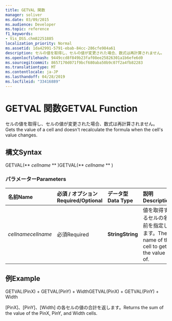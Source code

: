 ```yaml
---
title: GETVAL 関数
manager: soliver
ms.date: 03/09/2015
ms.audience: Developer
ms.topic: reference
f1_keywords:
- Vis_DSS.chm82251885
localization_priority: Normal
ms.assetid: 1da42991-5791-ebab-84cc-286cfe984a61
description: セルの値を取得し、セルの値が変更された場合、数式は再計算されません。
ms.openlocfilehash: 9449ccd8f849b23faf08ee25826301a1b6efe6d0
ms.sourcegitcommit: 8657170d071f9bcf680aba50b9c07f2a4fb82283
ms.translationtype: MT
ms.contentlocale: ja-JP
ms.lasthandoff: 04/28/2019
ms.locfileid: "33416889"
---
```

# <a name="getval-function"></a><span data-ttu-id="0cae2-103">GETVAL 関数</span><span class="sxs-lookup"><span data-stu-id="0cae2-103">GETVAL Function</span></span>

<span data-ttu-id="0cae2-104">セルの値を取得し、セルの値が変更された場合、数式は再計算されません。</span><span class="sxs-lookup"><span data-stu-id="0cae2-104">Gets the value of a cell and doesn't recalculate the formula when the cell's value changes.</span></span>
  
## <a name="syntax"></a><span data-ttu-id="0cae2-105">構文</span><span class="sxs-lookup"><span data-stu-id="0cae2-105">Syntax</span></span>

<span data-ttu-id="0cae2-106">GETVAL(\*\* *cellname* \*\* )</span><span class="sxs-lookup"><span data-stu-id="0cae2-106">GETVAL(\*\* *cellname* \*\* )</span></span> 
  
### <a name="parameters"></a><span data-ttu-id="0cae2-107">パラメーター</span><span class="sxs-lookup"><span data-stu-id="0cae2-107">Parameters</span></span>

|<span data-ttu-id="0cae2-108">**名前**</span><span class="sxs-lookup"><span data-stu-id="0cae2-108">**Name**</span></span>|<span data-ttu-id="0cae2-109">**必須 / オプション**</span><span class="sxs-lookup"><span data-stu-id="0cae2-109">**Required/Optional**</span></span>|<span data-ttu-id="0cae2-110">**データ型**</span><span class="sxs-lookup"><span data-stu-id="0cae2-110">**Data Type**</span></span>|<span data-ttu-id="0cae2-111">**説明**</span><span class="sxs-lookup"><span data-stu-id="0cae2-111">**Description**</span></span>|
|:-----|:-----|:-----|:-----|
| <span data-ttu-id="0cae2-112">_cellname_</span><span class="sxs-lookup"><span data-stu-id="0cae2-112">_cellname_</span></span> <br/> |<span data-ttu-id="0cae2-113">必須</span><span class="sxs-lookup"><span data-stu-id="0cae2-113">Required</span></span>  <br/> |<span data-ttu-id="0cae2-114">**String**</span><span class="sxs-lookup"><span data-stu-id="0cae2-114">**String**</span></span> <br/> |<span data-ttu-id="0cae2-115">値を取得するセルの名前を指定します。</span><span class="sxs-lookup"><span data-stu-id="0cae2-115">The name of the cell to get the value of.</span></span>  <br/> |
   
## <a name="example"></a><span data-ttu-id="0cae2-116">例</span><span class="sxs-lookup"><span data-stu-id="0cae2-116">Example</span></span>

<span data-ttu-id="0cae2-117">GETVAL(PinX) + GETVAL(PinY) + Width</span><span class="sxs-lookup"><span data-stu-id="0cae2-117">GETVAL(PinX) + GETVAL(PinY) + Width</span></span> 
  
<span data-ttu-id="0cae2-118">[PinX]、[PinY]、[Width] の各セルの値の合計を返します。</span><span class="sxs-lookup"><span data-stu-id="0cae2-118">Returns the sum of the value of the PinX, PinY, and Width cells.</span></span> 
  

